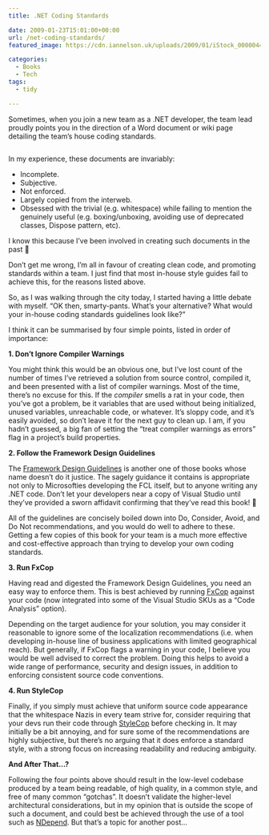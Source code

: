 ```yaml
---
title: .NET Coding Standards

date: 2009-01-23T15:01:00+00:00
url: /net-coding-standards/
featured_image: https://cdn.iannelson.uk/uploads/2009/01/iStock_000004478097XSmall_2-1.jpg

categories:
  - Books
  - Tech
tags:
  - tidy

---
```

Sometimes, when you join a new team as a .NET developer, the team lead proudly points you in the direction of a Word document or wiki page detailing the team’s house coding standards.<figure class="kg-card kg-image-card">

<img decoding="async" src="https://cdn.iannelson.uk/uploads/2023/08/iStock_000004478097XSmall_2.jpg" class="kg-image" alt loading="lazy" /> </figure> 

In my experience, these documents are invariably:

  * Incomplete.
  * Subjective.
  * Not enforced.
  * Largely copied from the interweb.
  * Obsessed with the trivial (e.g. whitespace) while failing to mention the genuinely useful (e.g. boxing/unboxing, avoiding use of deprecated classes, Dispose pattern, etc).

I know this because I’ve been involved in creating such documents in the past 🙂

Don’t get me wrong, I’m all in favour of creating clean code, and promoting standards within a team. I just find that most in-house style guides fail to achieve this, for the reasons listed above.

So, as I was walking through the city today, I started having a little debate with myself. &#8220;OK then, smarty-pants. What’s your alternative? What would your in-house coding standards guidelines look like?&#8221;

I think it can be summarised by four simple points, listed in order of importance:

**1. Don’t Ignore Compiler Warnings**

You might think this would be an obvious one, but I’ve lost count of the number of times I’ve retrieved a solution from source control, compiled it, and been presented with a list of compiler warnings. Most of the time, there’s no excuse for this. If the _compiler_ smells a rat in your code, then you’ve got a problem, be it variables that are used without being initialized, unused variables, unreachable code, or whatever. It’s sloppy code, and it’s easily avoided, so don’t leave it for the next guy to clean up. I am, if you hadn’t guessed, a big fan of setting the &#8220;treat compiler warnings as errors&#8221; flag in a project’s build properties.

**2. Follow the Framework Design Guidelines**

The [Framework Design Guidelines][1] is another one of those books whose name doesn’t do it justice. The sagely guidance it contains is appropriate not only to Microsofties developing the FCL itself, but to anyone writing any .NET code. Don’t let your developers near a copy of Visual Studio until they’ve provided a sworn affidavit confirming that they’ve read this book! 🙂

All of the guidelines are concisely boiled down into Do, Consider, Avoid, and Do Not recommendations, and you would do well to adhere to these. Getting a few copies of this book for your team is a much more effective and cost-effective approach than trying to develop your own coding standards.

**3. Run FxCop**

Having read and digested the Framework Design Guidelines, you need an easy way to enforce them. This is best achieved by running [FxCop][1] against your code (now integrated into some of the Visual Studio SKUs as a &#8220;Code Analysis&#8221; option).

Depending on the target audience for your solution, you may consider it reasonable to ignore some of the localization recommendations (i.e. when developing in-house line of business applications with limited geographical reach). But generally, if FxCop flags a warning in your code, I believe you would be well advised to correct the problem. Doing this helps to avoid a wide range of performance, security and design issues, in addition to enforcing consistent source code conventions.

**4. Run StyleCop**

Finally, if you simply must achieve that uniform source code appearance that the whitespace Nazis in every team strive for, consider requiring that your devs run their code through [StyleCop][2] before checking in. It may initially be a bit annoying, and for sure some of the recommendations are highly subjective, but there’s no arguing that it does enforce a standard style, with a strong focus on increasing readability and reducing ambiguity.

**And After That&#8230;?**

Following the four points above should result in the low-level codebase produced by a team being readable, of high quality, in a common style, and free of many common &#8220;gotchas&#8221;. It doesn’t validate the higher-level architectural considerations, but in my opinion that is outside the scope of such a document, and could best be achieved through the use of a tool such as [NDepend][3]. But that’s a topic for another post&#8230;

 [1]: http://www.amazon.co.uk/gp/product/0321545613?ie=UTF8&tag=ianesbl-21&linkCode=as2&camp=1634&creative=19450&creativeASIN=0321545613
 [2]: http://code.msdn.microsoft.com/sourceanalysis
 [3]: https://blog.iannelson.uk/ndepend/